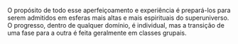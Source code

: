﻿O propósito de todo esse aperfeiçoamento e experiência é prepará-los para serem admitidos em esferas mais altas e mais espirituais do superuniverso. O progresso, dentro de qualquer domínio, é individual, mas a transição de uma fase para a outra é feita geralmente em classes grupais.